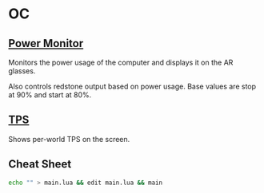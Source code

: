 # OC

## [Power Monitor](power.lua)

Monitors the power usage of the computer and displays it on the AR glasses.

Also controls redstone output based on power usage. Base values are stop at 90% and start at 80%.

## [TPS](tps.lua)

Shows per-world TPS on the screen.

## Cheat Sheet

```sh
echo "" > main.lua && edit main.lua && main
```
